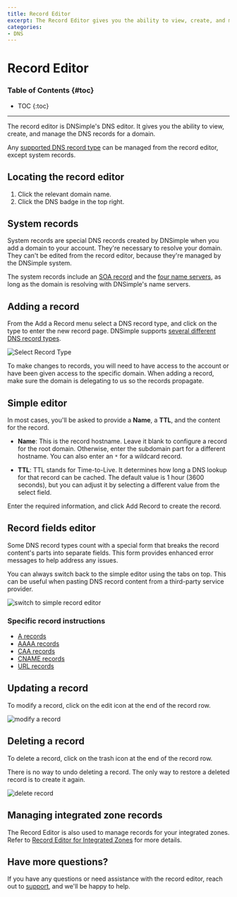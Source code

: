 ```yaml
---
title: Record Editor
excerpt: The Record Editor gives you the ability to view, create, and manage the DNS records for a domain.
categories:
- DNS
---
```


# Record Editor

### Table of Contents {#toc}

* TOC
{:toc}

---

The record editor is DNSimple's DNS editor. It gives you the ability to view, create, and manage the DNS records for a domain.

Any [supported DNS record type](/articles/supported-dns-records) can be managed from the record editor, except system records.

## Locating the record editor

1. Click the relevant domain name.
1. Click the DNS badge in the top right.

<!--- needs screenshot -->

## System records

System records are special DNS records created by DNSimple when you add a domain to your account. They're necessary to resolve your domain. They can't be edited from the record editor, because they're managed by the DNSimple system.

<!--- needs screenshot -->

The system records include an [SOA record](/articles/soa-record) and the [four name servers](/articles/ns-record), as long as the domain is resolving with DNSimple's name servers.

## Adding a record

From the <label>Add a Record</label> menu select a DNS record type, and click on the type to enter the new record page. DNSimple supports [several different DNS record types](/articles/supported-dns-records).

![Select Record Type](/files/rec-editor-new-record.png)

<Info>
To make changes to records, you will need to have access to the account or have been given access to the specific domain. When adding a record, make sure the domain is delegating to us so the records propagate.
</Info>

## Simple editor

In most cases, you'll be asked to provide a **Name**, a **TTL**, and the content for the record.

- **Name**: This is the record hostname. Leave it blank to configure a record for the root domain. Otherwise, enter the subdomain part for a different hostname. You can also enter an `*` for a wildcard record.

- **TTL**: TTL stands for Time-to-Live. It determines how long a DNS lookup for that record can be cached. The default value is 1 hour (3600 seconds), but you can adjust it by selecting a different value from the select field.

Enter the required information, and click <label>Add Record</label> to create the record.

## Record fields editor

Some DNS record types count with a special form that breaks the record content's parts into separate fields. This form provides enhanced error messages to help address any issues.

You can always switch back to the simple editor using the tabs on top. This can be useful when pasting DNS record content from a third-party service provider.

![switch to simple record editor](/files/switch-to-simple-editor.png)

### Specific record instructions

- [A records](/articles/manage-a-record)
- [AAAA records](/articles/manage-aaaa-record)
- [CAA records](/articles/manage-caa-record)
- [CNAME records](/articles/manage-cname-record)
- [URL records](/articles/manage-url-record)


## Updating a record

To modify a record, click on the edit icon at the end of the record row.

![modify a record](/files/modify-record.png)

## Deleting a record

To delete a record, click on the trash icon at the end of the record row.

<warning>
There is no way to undo deleting a record. The only way to restore a deleted record is to create it again.
</warning>

![delete record](/files/delete-record.png)

## Managing integrated zone records

The Record Editor is also used to manage records for your integrated zones. Refer to [Record Editor for Integrated Zones](/articles/record-editor-integrated-zones) for more details.

## Have more questions?

If you have any questions or need assistance with the record editor, reach out to [support](https://dnsimple.com/feedback), and we'll be happy to help.
